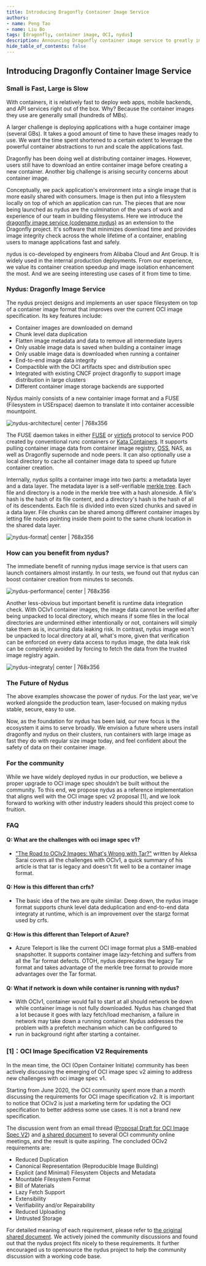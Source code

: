 ```yaml
---
title: Introducing Dragonfly Container Image Service
authors:
- name: Peng Tao
- name: Liu Bo
tags: [dragonfly, container image, OCI, nydus]
description: Announcing Dragonfly container image service to greatly improve container startup pulling speed and image access security.
hide_table_of_contents: false
---
```


## Introducing Dragonfly Container Image Service

### Small is Fast, Large is Slow

With containers, it is relatively fast to deploy web apps, mobile backends, and API services right out of the box.
Why? Because the container images they use are generally small (hundreds of MBs).

A larger challenge is deploying applications with a huge container image (several GBs). It takes a good amount of
time to have these images ready to use. We want the time spent shortened to a certain extent to leverage the powerful
container abstractions to run and scale the applications fast.

Dragonfly has been doing well at distributing container images. However, users still have to download an entire
container image before creating a new container.
Another big challenge is arising security concerns about container image.

Conceptually, we pack application's environment into a single image that is more easily shared with consumers.
Image is then put into a filesystem locally on top of which an application can run. The pieces that are now being
launched as nydus are the culmination of the years of work and experience of our team in building filesystems.
Here we introduce the [dragonfly image service (codename nydus)](https://github.com/dragonflyoss/image-service) as
an extension to the Dragonfly project.  It's software that minimizes download time and provides image integrity check
across the whole lifetime of a container, enabling users to manage applications fast and safely.

nydus is co-developed by engineers from Alibaba Cloud and Ant Group. It is widely used in the internal production
deployments. From our experience, we value its container creation speedup and image isolation enhancement the most.
And we are seeing interesting use cases of it from time to time.

### Nydus: Dragonfly Image Service

The nydus project designs and implements an user space filesystem on top of a container image format that improves over
the current OCI image specification. Its key features include:

* Container images are downloaded on demand
* Chunk level data duplication
* Flatten image metadata and data to remove all intermediate layers
* Only usable image data is saved when building a container image
* Only usable image data is downloaded when running a container
* End-to-end image data integrity
* Compactible with the OCI artifacts spec and distribution spec
* Integrated with existing CNCF project dragonfly to support image distribution in large clusters
* Different container image storage backends are supported

Nydus mainly consists of a new containier image format and a FUSE (Filesystem in USErspace) daemon to translate it into
container accessible mountpoint.

![nydus-architecture| center | 768x356](nydus-architecture.png)

The FUSE daemon takes in either [FUSE](https://www.kernel.org/doc/html/latest/filesystems/fuse.html)
or [virtiofs](https://virtio-fs.gitlab.io/) protocol to service POD created by conventional runc
containers or [Kata Containers](https://katacontainers.io/). It supports pulling container image data from container
image registry, [OSS](https://www.alibabacloud.com/product/oss), NAS, as well as Dragonfly supernode and node peers.
It can also optionally use a local directory to cache all container image data to speed up future container creation.

Internally, nydus splits a container image into two parts: a metadata layer and a data layer. The metadata layer is
a self-verifiable [merkle tree](https://en.wikipedia.org/wiki/Merkle_tree). Each file and directory
is a node in the merkle tree with a hash aloneside. A file's hash is the hash of its file content,
and a directory's hash is the hash of all of its descendents. Each file is divided into even sized chunks and saved
in a data layer. File chunks can be shared among different container images by letting file nodes pointing inside
them point to the same chunk location in the shared data layer.

![nydus-format| center | 768x356](nydus-format.png)

### How can you benefit from nydus?

The immediate benefit of running nydus image service is that users can launch containers almost instantly.
In our tests, we found out that nydus can boost container creation from minutes to seconds.

![nydus-performance| center | 768x356](nydus-performance.png)

Another less-obvious but important benefit is runtime data integration check. With OCIv1 container images,
the image data cannot be verified after being unpacked to local directory, which means if some files in the
local directories are undermined either intentionally or not, containers will simply take them as is, incurring
data leaking risk.  In contrast, nydus image won't be unpacked to local directory at all, what's more,
given that verification can be enforced on every data access to nydus image, the data leak risk
can be completely avoided by forcing to fetch the data from the trusted image registry again.

![nydus-integraty| center | 768x356](nydus-integrity.png)

### The Future of Nydus

The above examples showcase the power of nydus. For the last year, we've worked alongside the production team,
laser-focused on making nydus stable, secure, easy to use.

Now, as the foundation for nydus has been laid, our new focus is the ecosystem it aims to serve broadly.
We envision a future where users install dragonfly and nydus on their clusters, run containers with large
image as fast they do with regular size image today, and feel confident about the safety of data on their
container image.

### For the community

While we have widely deployed nydus in our production, we believe a proper upgrade to OCI image spec shouldn’t be
built without the community. To this end, we propose nydus as a reference implementation that aligns well with the
OCI image spec v2 proposal [1], and we look forward to working with other industry leaders should
this project come to fruition.

### FAQ

#### Q: What are the challenges with oci image spec v1?

* ["The Road to OCIv2 Images: What's Wrong with Tar?"](https://www.cyphar.com/blog/post/20190121-ociv2-images-i-tar)
written by Aleksa Sarai covers all the challenges with OCIv1, a quick summary of his article is that tar is legacy and
doesn't fit well to be a container image format.

#### Q: How is this different than crfs?

* The basic idea of the two are quite similar. Deep down, the nydus image format supports chunk level data deduplication
and end-to-end data integraty at runtime, which is an improvement over the stargz format used by crfs.

#### Q: How is this different than Teleport of Azure?

* Azure Teleport is like the current OCI image format plus a SMB-enabled snapshotter. It supports container image
lazy-fetching and suffers from all the Tar format defects. OTOH, nydus deprecates the legacy
Tar format and takes advantage of the merkle tree format to provide more advantages over the Tar format.

#### Q: What if network is down while container is running with nydus?

* With OCIv1, container would fail to start at all should network be down while container image is not fully
downloaded.  Nydus has changed that a lot because it goes with lazy fetch/load mechanism, a failure in network may
take down a running container. Nydus addresses the problem with a prefetch mechanism which can be configured to
* run in background right after starting a container.

### [1]：OCI Image Specification V2 Requirements

In the mean time, the OCI (Open Container Initiate) community has been actively discussing the emerging of OCI
image spec v2 aiming to address new challenges with oci image spec v1.

Starting from June 2020, the OCI community spent more than a month discussing the requirements for OCI image
specification v2. It is important to notice that OCIv2 is just a marketing term for updating the OCI
specification to better address some use cases. It is not a brand new specification.

The discussion went from an email thread ([Proposal Draft for OCI Image Spec V2](https://groups.google.com/a/opencontainers.org/g/dev/c/Zk3yf45HIdA))
and [a shared document](https://hackmd.io/@cyphar/ociv2-brainstorm) to several OCI community online meetings,
and the result is quite aspiring. The concluded OCIv2 requirements are:

* Reduced Duplication
* Canonical Representation (Reproducible Image Building)
* Explicit (and Minimal) Filesystem Objects and Metadata
* Mountable Filesystem Format
* Bill of Materials
* Lazy Fetch Support
* Extensibility
* Verifiability and/or Repairability
* Reduced Uploading
* Untrusted Storage

For detailed meaning of each requirement, please refer to [the original shared document](https://hackmd.io/@cyphar/ociv2-brainstorm).
We actively joined the community discussions and found out that the nydus project fits nicely to these requirements.
It further encouraged us to opensource the nydus project to help the community discussion with a working code base.
